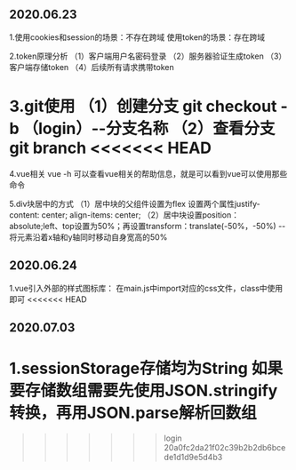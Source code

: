 ## 2020.06.23
1.使用cookies和session的场景：不存在跨域
  使用token的场景：存在跨域
  
2.token原理分析
	（1）客户端用户名密码登录
	（2）服务器验证生成token
	（3）客户端存储token
	（4）后续所有请求携带token

3.git使用
	（1）创建分支
	git checkout -b （login）--分支名称
	（2）查看分支
	git branch
<<<<<<< HEAD
=======

4.vue相关
	vue -h 可以查看vue相关的帮助信息，就是可以看到vue可以使用那些命令

5.div块居中的方式
	（1）居中块的父组件设置为flex 设置两个属性justify-content: center;  align-items: center;
	（2）居中块设置position：absolute;left、top设置为50%；再设置transform：translate(-50%，-50%) --将元素沿着x轴和y轴同时移动自身宽高的50%

## 2020.06.24
1.vue引入外部的样式图标库：
	在main.js中import对应的css文件，class中使用即可 
<<<<<<< HEAD

## 2020.07.03
1.sessionStorage存储均为String 如果要存储数组需要先使用JSON.stringify 转换，再用JSON.parse解析回数组
=======
>>>>>>> login
>>>>>>> 20a0fc2da21f02c39b2b2db6bcede1d1d9e5d4b3
